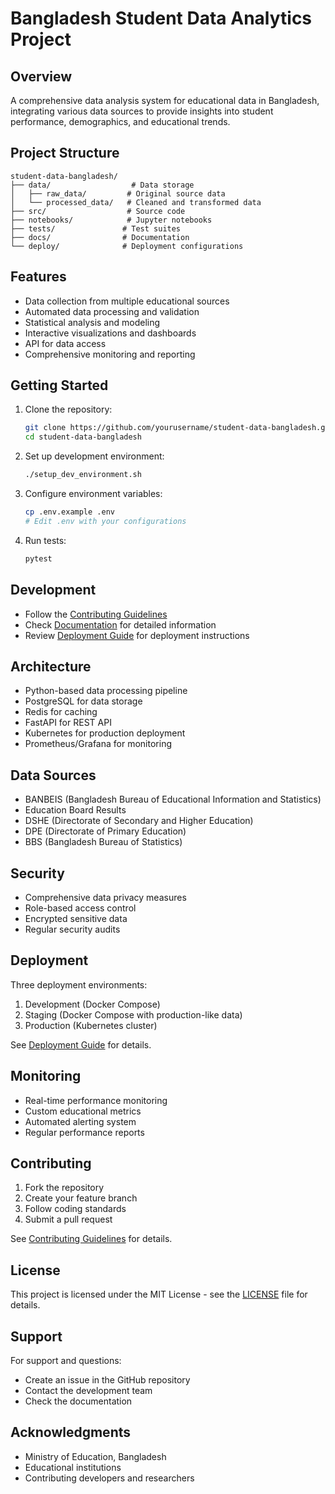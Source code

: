 # Bangladesh Student Data Analytics Project

## Overview

A comprehensive data analysis system for educational data in Bangladesh, integrating various data sources to provide insights into student performance, demographics, and educational trends.

## Project Structure

```
student-data-bangladesh/
├── data/                  # Data storage
│   ├── raw_data/         # Original source data
│   └── processed_data/   # Cleaned and transformed data
├── src/                  # Source code
├── notebooks/            # Jupyter notebooks
├── tests/               # Test suites
├── docs/                # Documentation
└── deploy/              # Deployment configurations
```

## Features

- Data collection from multiple educational sources
- Automated data processing and validation
- Statistical analysis and modeling
- Interactive visualizations and dashboards
- API for data access
- Comprehensive monitoring and reporting

## Getting Started

1. Clone the repository:
   ```bash
   git clone https://github.com/yourusername/student-data-bangladesh.git
   cd student-data-bangladesh
   ```

2. Set up development environment:
   ```bash
   ./setup_dev_environment.sh
   ```

3. Configure environment variables:
   ```bash
   cp .env.example .env
   # Edit .env with your configurations
   ```

4. Run tests:
   ```bash
   pytest
   ```

## Development

- Follow the [Contributing Guidelines](CONTRIBUTING.md)
- Check [Documentation](docs/) for detailed information
- Review [Deployment Guide](docs/deployment.md) for deployment instructions

## Architecture

- Python-based data processing pipeline
- PostgreSQL for data storage
- Redis for caching
- FastAPI for REST API
- Kubernetes for production deployment
- Prometheus/Grafana for monitoring

## Data Sources

- BANBEIS (Bangladesh Bureau of Educational Information and Statistics)
- Education Board Results
- DSHE (Directorate of Secondary and Higher Education)
- DPE (Directorate of Primary Education)
- BBS (Bangladesh Bureau of Statistics)

## Security

- Comprehensive data privacy measures
- Role-based access control
- Encrypted sensitive data
- Regular security audits

## Deployment

Three deployment environments:
1. Development (Docker Compose)
2. Staging (Docker Compose with production-like data)
3. Production (Kubernetes cluster)

See [Deployment Guide](docs/deployment.md) for details.

## Monitoring

- Real-time performance monitoring
- Custom educational metrics
- Automated alerting system
- Regular performance reports

## Contributing

1. Fork the repository
2. Create your feature branch
3. Follow coding standards
4. Submit a pull request

See [Contributing Guidelines](CONTRIBUTING.md) for details.

## License

This project is licensed under the MIT License - see the [LICENSE](LICENSE) file for details.

## Support

For support and questions:
- Create an issue in the GitHub repository
- Contact the development team
- Check the documentation

## Acknowledgments

- Ministry of Education, Bangladesh
- Educational institutions
- Contributing developers and researchers
